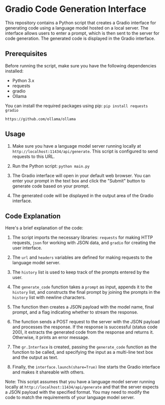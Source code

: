 # Gradio Code Generation Interface

This repository contains a Python script that creates a Gradio interface for generating code using a language model hosted on a local server. The interface allows users to enter a prompt, which is then sent to the server for code generation. The generated code is displayed in the Gradio interface.

## Prerequisites

Before running the script, make sure you have the following dependencies installed:

- Python 3.x
- requests
- gradio
- Ollama

You can install the required packages using pip: `pip install requests gradio`

`https://github.com/ollama/ollama`

## Usage

1. Make sure you have a language model server running locally at `http://localhost:11434/api/generate`. This script is configured to send requests to this URL.

2. Run the Python script:
`python main.py`


3. The Gradio interface will open in your default web browser. You can enter your prompt in the text box and click the "Submit" button to generate code based on your prompt.

4. The generated code will be displayed in the output area of the Gradio interface.

## Code Explanation

Here's a brief explanation of the code:

1. The script imports the necessary libraries: `requests` for making HTTP requests, `json` for working with JSON data, and `gradio` for creating the user interface.

2. The `url` and `headers` variables are defined for making requests to the language model server.

3. The `history` list is used to keep track of the prompts entered by the user.

4. The `generate_code` function takes a `prompt` as input, appends it to the `history` list, and constructs the final prompt by joining the prompts in the `history` list with newline characters.

5. The function then creates a JSON payload with the model name, final prompt, and a flag indicating whether to stream the response.

6. The function sends a POST request to the server with the JSON payload and processes the response. If the response is successful (status code 200), it extracts the generated code from the response and returns it. Otherwise, it prints an error message.

7. The `gr.Interface` is created, passing the `generate_code` function as the function to be called, and specifying the input as a multi-line text box and the output as text.

8. Finally, the `interface.launch(share=True)` line starts the Gradio interface and makes it shareable with others.

Note: This script assumes that you have a language model server running locally at `http://localhost:11434/api/generate` and that the server expects a JSON payload with the specified format. You may need to modify the code to match the requirements of your language model server.


